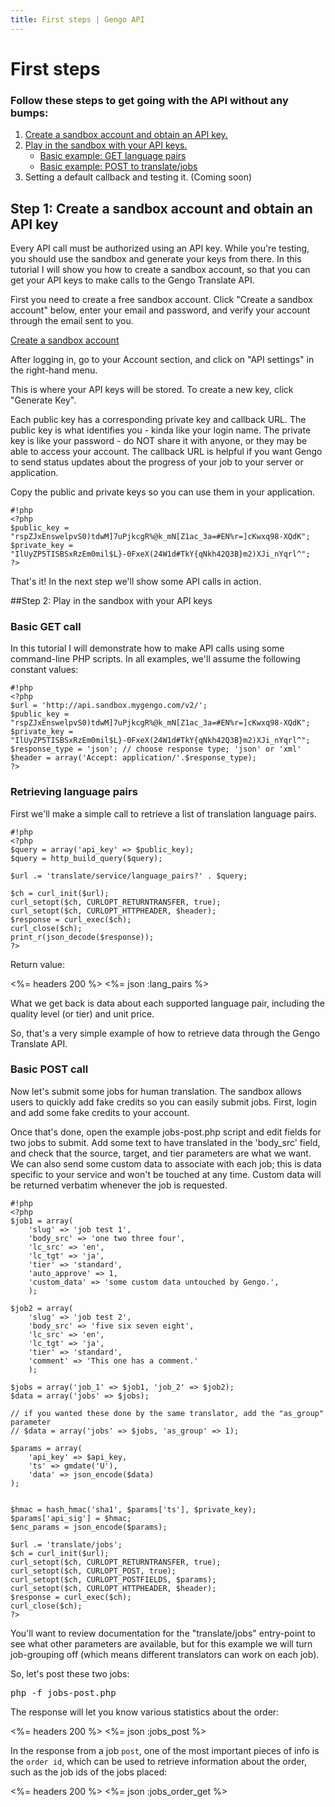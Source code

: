 ```yaml
---
title: First steps | Gengo API
---
```


# First steps

### Follow these steps to get going with the API without any bumps:

1. [Create a sandbox account and obtain an API key.](#step-1-create-a-sandbox-account-and-obtain-an-api-key)
2. [Play in the sandbox with your API keys.](#step-2-play-in-the-sandbox-with-your-api-keys)
    * [Basic example: GET language pairs](#basic-get-call)
    * [Basic example: POST to translate/jobs](#basic-post-call)
3. Setting a default callback and testing it. (Coming soon)

## Step 1: Create a sandbox account and obtain an API key
Every API call must be authorized using an API key. While you're testing, you should use the sandbox and generate your keys from there. In this tutorial I will show you how to create a sandbox account, so that you can get your API keys to make calls to the Gengo Translate API.

First you need to create a free sandbox account. Click "Create a sandbox account" below, enter your email and password, and verify your account through the email sent to you.

[Create a sandbox account](http://sandbox.mygengo.com/sandbox)

After logging in, go to your Account section, and click on "API settings" in the right-hand menu.

This is where your API keys will be stored. To create a new key, click "Generate Key".

Each public key has a corresponding private key and callback URL. The public key is what identifies you - kinda like your login name. The private key is like your password - do NOT share it with anyone, or they may be able to access your account. The callback URL is helpful if you want Gengo to send status updates about the progress of your job to your server or application.

Copy the public and private keys so you can use them in your application.

    #!php
    <?php
    $public_key = "rspZJxEnswelpvS0)tdwM]7uPjkcgR%@k_mN[Z1ac_3a=#EN%r=]cKwxq98-XQdK";
    $private_key = "IlUyZP5TISBSxRzEm0mil$L}-0FxeX(24W1d#TkY{qNkh42Q3B}m2)XJi_nYqrl^";
    ?>

That's it! In the next step we'll show some API calls in action.

##Step 2: Play in the sandbox with your API keys

### Basic GET call
In this tutorial I will demonstrate how to make API calls using some command-line PHP scripts. In all examples, we'll assume the following constant values:

    #!php
    <?php
    $url = 'http://api.sandbox.mygengo.com/v2/';
    $public_key = "rspZJxEnswelpvS0)tdwM]7uPjkcgR%@k_mN[Z1ac_3a=#EN%r=]cKwxq98-XQdK";
    $private_key = "IlUyZP5TISBSxRzEm0mil$L}-0FxeX(24W1d#TkY{qNkh42Q3B}m2)XJi_nYqrl^";
    $response_type = 'json'; // choose response type; 'json' or 'xml'
    $header = array('Accept: application/'.$response_type);
    ?>


### Retrieving language pairs

First we'll make a simple call to retrieve a list of translation language pairs.


    #!php
    <?php
    $query = array('api_key' => $public_key);
    $query = http_build_query($query);

    $url .= 'translate/service/language_pairs?' . $query;

    $ch = curl_init($url);
    curl_setopt($ch, CURLOPT_RETURNTRANSFER, true);
    curl_setopt($ch, CURLOPT_HTTPHEADER, $header);
    $response = curl_exec($ch);
    curl_close($ch);
    print_r(json_decode($response));
    ?>


Return value:

<%= headers 200 %>
<%= json :lang_pairs %>

What we get back is data about each supported language pair, including the quality level (or tier) and unit price.

So, that's a very simple example of how to retrieve data through the Gengo Translate API.

### Basic POST call

Now let's submit some jobs for human translation. The sandbox allows users to quickly add fake credits so you can easily submit jobs. First, login and add some fake credits to your account.

Once that's done, open the example jobs-post.php script and edit fields for two jobs to submit. Add some text to have translated in the 'body_src' field, and check that the source, target, and tier parameters are what we want. We can also send some custom data to associate with each job; this is data specific to your service and won't be touched at any time. Custom data will be returned verbatim whenever the job is requested.


    #!php
    <?php
    $job1 = array(
        'slug' => 'job test 1',
        'body_src' => 'one two three four',
        'lc_src' => 'en',
        'lc_tgt' => 'ja',
        'tier' => 'standard',
        'auto_approve' => 1,
        'custom_data' => 'some custom data untouched by Gengo.',
        );

    $job2 = array(
        'slug' => 'job test 2',
        'body_src' => 'five six seven eight',
        'lc_src' => 'en',
        'lc_tgt' => 'ja',
        'tier' => 'standard',
        'comment' => 'This one has a comment.'
        );

    $jobs = array('job_1' => $job1, 'job_2' => $job2);
    $data = array('jobs' => $jobs);

    // if you wanted these done by the same translator, add the "as_group" parameter
    // $data = array('jobs' => $jobs, 'as_group' => 1);

    $params = array(
        'api_key' => $api_key,
        'ts' => gmdate('U'),
        'data' => json_encode($data)
    );


    $hmac = hash_hmac('sha1', $params['ts'], $private_key);
    $params['api_sig'] = $hmac;
    $enc_params = json_encode($params);

    $url .= 'translate/jobs';
    $ch = curl_init($url);
    curl_setopt($ch, CURLOPT_RETURNTRANSFER, true);
    curl_setopt($ch, CURLOPT_POST, true);
    curl_setopt($ch, CURLOPT_POSTFIELDS, $params);
    curl_setopt($ch, CURLOPT_HTTPHEADER, $header);
    $response = curl_exec($ch);
    curl_close($ch);
    ?>


You'll want to review documentation for the "translate/jobs" entry-point to see what other parameters are available, but for this example we will turn job-grouping off (which means different translators can work on each job).

So, let's post these two jobs:

<pre class='terminal'>
php -f jobs-post.php
</pre>

The response will let you know various statistics about the order:

<%= headers 200 %>
<%= json :jobs_post %>

In the response from a job `post`, one of the most important pieces of info is the `order id`, which can be used to retrieve information about the order, such as the job ids of the jobs placed:

<%= headers 200 %>
<%= json :jobs_order_get %>

